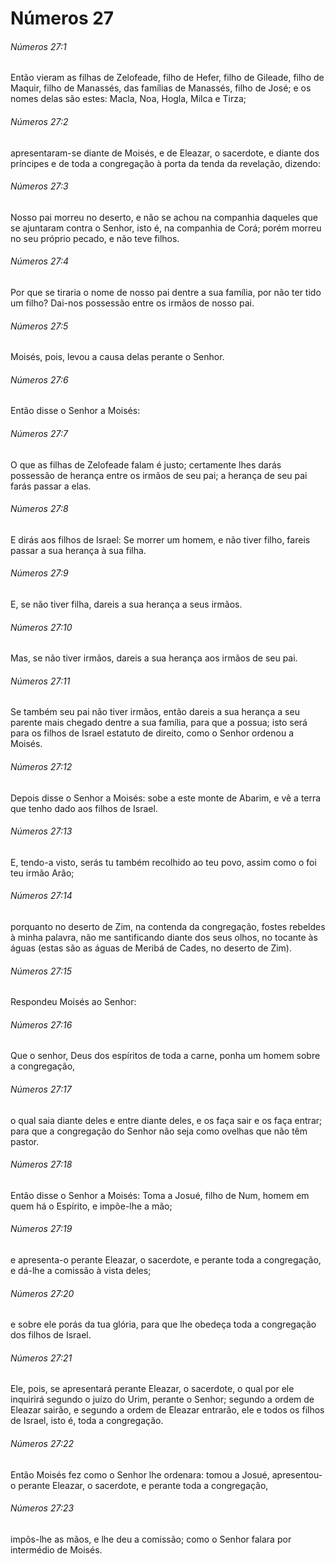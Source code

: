 # Números 27

###### Números 27:1

Então vieram as filhas de Zelofeade, filho de Hefer, filho de Gileade, filho de Maquir, filho de Manassés, das famílias de Manassés, filho de José; e os nomes delas são estes: Macla, Noa, Hogla, Milca e Tirza;

###### Números 27:2

apresentaram-se diante de Moisés, e de Eleazar, o sacerdote, e diante dos príncipes e de toda a congregação à porta da tenda da revelação, dizendo:

###### Números 27:3

Nosso pai morreu no deserto, e não se achou na companhia daqueles que se ajuntaram contra o Senhor, isto é, na companhia de Corá; porém morreu no seu próprio pecado, e não teve filhos.

###### Números 27:4

Por que se tiraria o nome de nosso pai dentre a sua família, por não ter tido um filho? Dai-nos possessão entre os irmãos de nosso pai.

###### Números 27:5

Moisés, pois, levou a causa delas perante o Senhor.

###### Números 27:6

Então disse o Senhor a Moisés:

###### Números 27:7

O que as filhas de Zelofeade falam é justo; certamente lhes darás possessão de herança entre os irmãos de seu pai; a herança de seu pai farás passar a elas.

###### Números 27:8

E dirás aos filhos de Israel: Se morrer um homem, e não tiver filho, fareis passar a sua herança à sua filha.

###### Números 27:9

E, se não tiver filha, dareis a sua herança a seus irmãos.

###### Números 27:10

Mas, se não tiver irmãos, dareis a sua herança aos irmãos de seu pai.

###### Números 27:11

Se também seu pai não tiver irmãos, então dareis a sua herança a seu parente mais chegado dentre a sua família, para que a possua; isto será para os filhos de Israel estatuto de direito, como o Senhor ordenou a Moisés.

###### Números 27:12

Depois disse o Senhor a Moisés: sobe a este monte de Abarim, e vê a terra que tenho dado aos filhos de Israel.

###### Números 27:13

E, tendo-a visto, serás tu também recolhido ao teu povo, assim como o foi teu irmão Arão;

###### Números 27:14

porquanto no deserto de Zim, na contenda da congregação, fostes rebeldes à minha palavra, não me santificando diante dos seus olhos, no tocante às águas (estas são as águas de Meribá de Cades, no deserto de Zim).

###### Números 27:15

Respondeu Moisés ao Senhor:

###### Números 27:16

Que o senhor, Deus dos espíritos de toda a carne, ponha um homem sobre a congregação,

###### Números 27:17

o qual saia diante deles e entre diante deles, e os faça sair e os faça entrar; para que a congregação do Senhor não seja como ovelhas que não têm pastor.

###### Números 27:18

Então disse o Senhor a Moisés: Toma a Josué, filho de Num, homem em quem há o Espírito, e impõe-lhe a mão;

###### Números 27:19

e apresenta-o perante Eleazar, o sacerdote, e perante toda a congregação, e dá-lhe a comissão à vista deles;

###### Números 27:20

e sobre ele porás da tua glória, para que lhe obedeça toda a congregação dos filhos de Israel.

###### Números 27:21

Ele, pois, se apresentará perante Eleazar, o sacerdote, o qual por ele inquirirá segundo o juízo do Urim, perante o Senhor; segundo a ordem de Eleazar sairão, e segundo a ordem de Eleazar entrarão, ele e todos os filhos de Israel, isto é, toda a congregação.

###### Números 27:22

Então Moisés fez como o Senhor lhe ordenara: tomou a Josué, apresentou-o perante Eleazar, o sacerdote, e perante toda a congregação,

###### Números 27:23

impôs-lhe as mãos, e lhe deu a comissão; como o Senhor falara por intermédio de Moisés.

